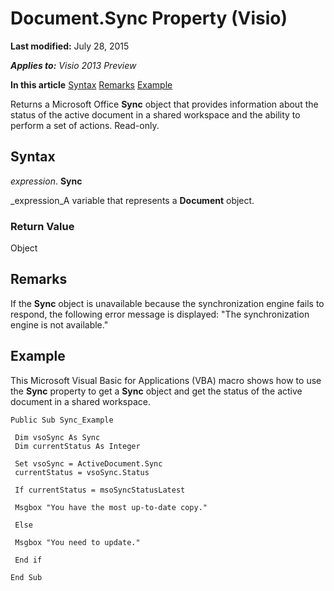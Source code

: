 
# Document.Sync Property (Visio)

 **Last modified:** July 28, 2015

 _**Applies to:** Visio 2013 Preview_

 **In this article**
 [Syntax](#sectionSection0)
 [Remarks](#sectionSection1)
 [Example](#sectionSection2)


Returns a Microsoft Office  **Sync** object that provides information about the status of the active document in a shared workspace and the ability to perform a set of actions. Read-only.

## Syntax
<a name="sectionSection0"> </a>

 _expression_. **Sync**

 _expression_A variable that represents a  **Document** object.


### Return Value

Object


## Remarks
<a name="sectionSection1"> </a>

If the  **Sync** object is unavailable because the synchronization engine fails to respond, the following error message is displayed: "The synchronization engine is not available."


## Example
<a name="sectionSection2"> </a>

This Microsoft Visual Basic for Applications (VBA) macro shows how to use the  **Sync** property to get a **Sync** object and get the status of the active document in a shared workspace.


```
Public Sub Sync_Example 
 
 Dim vsoSync As Sync 
 Dim currentStatus As Integer 
 
 Set vsoSync = ActiveDocument.Sync 
 currentStatus = vsoSync.Status 
 
 If currentStatus = msoSyncStatusLatest 
 
 Msgbox "You have the most up-to-date copy." 
 
 Else 
 
 Msgbox "You need to update." 
 
 End if 
 
End Sub
```

